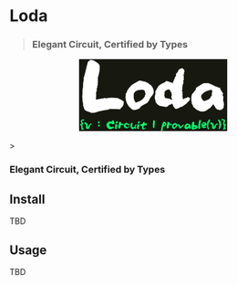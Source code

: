 # Loda

> <h3>Elegant Circuit, Certified by Types</h3>

<p align="center">
    <img src="./img/logo-wide.png" alt="Loda Logo" height="126">
</p>> <h3>Elegant Circuit, Certified by Types</h3>

## Install

TBD

## Usage

TBD
